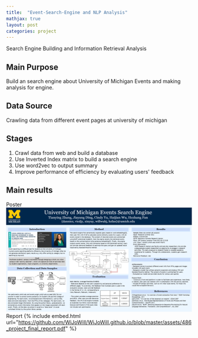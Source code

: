 ```yaml
---
title:  "Event-Search-Engine and NLP Analysis"
mathjax: true
layout: post
categories: project
---
```

Search Engine Building and Information Retrieval Analysis


## Main Purpose
Build an search engine about University of Michigan Events and making analysis for engine.  

## Data Source
Crawling data from different event pages at university of michigan   

## Stages
1. Crawl data from web and build a database 
2. Use Inverted Index matrix to build a search engine
3. Use word2vec to output summary
4. Improve performance of efficiency by evaluating users' feedback

## Main results
Poster
![poster](/assets/PosterImage.png)
Report
{% include embed.html url="https://github.com/WiJoWill/WiJoWill.github.io/blob/master/assets/486_project_final_report.pdf" %}
